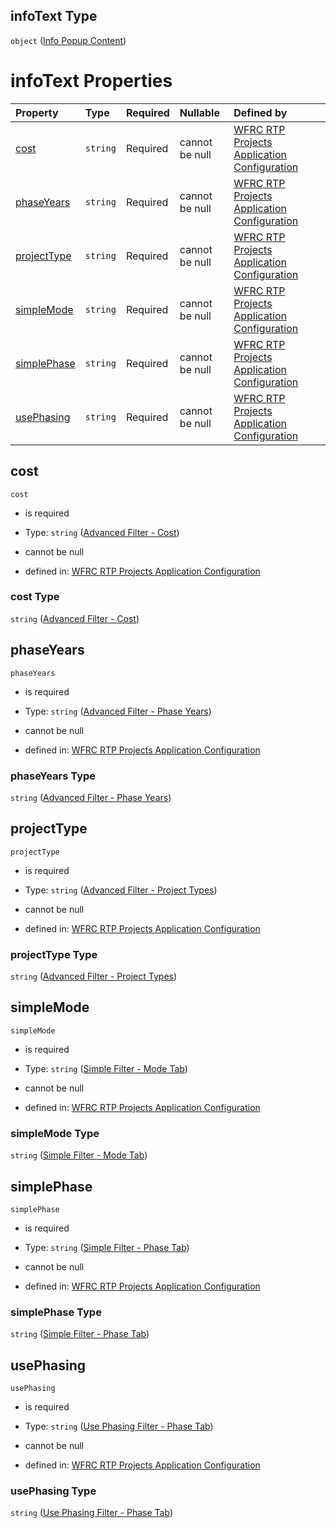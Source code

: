 ## infoText Type

`object` ([Info Popup Content](config-properties-filter-widget-configuration-properties-info-popup-content.md))

# infoText Properties

| Property                    | Type     | Required | Nullable       | Defined by                                                                                                                                                                                                                                                                                        |
| :-------------------------- | :------- | :------- | :------------- | :------------------------------------------------------------------------------------------------------------------------------------------------------------------------------------------------------------------------------------------------------------------------------------------------ |
| [cost](#cost)               | `string` | Required | cannot be null | [WFRC RTP Projects Application Configuration](config-properties-filter-widget-configuration-properties-info-popup-content-properties-advanced-filter---cost.md "https://wfrc.org/rtp-2023-adopted-map/config.schema.json#/properties/filter/properties/infoText/properties/cost")                 |
| [phaseYears](#phaseyears)   | `string` | Required | cannot be null | [WFRC RTP Projects Application Configuration](config-properties-filter-widget-configuration-properties-info-popup-content-properties-advanced-filter---phase-years.md "https://wfrc.org/rtp-2023-adopted-map/config.schema.json#/properties/filter/properties/infoText/properties/phaseYears")    |
| [projectType](#projecttype) | `string` | Required | cannot be null | [WFRC RTP Projects Application Configuration](config-properties-filter-widget-configuration-properties-info-popup-content-properties-advanced-filter---project-types.md "https://wfrc.org/rtp-2023-adopted-map/config.schema.json#/properties/filter/properties/infoText/properties/projectType") |
| [simpleMode](#simplemode)   | `string` | Required | cannot be null | [WFRC RTP Projects Application Configuration](config-properties-filter-widget-configuration-properties-info-popup-content-properties-simple-filter---mode-tab.md "https://wfrc.org/rtp-2023-adopted-map/config.schema.json#/properties/filter/properties/infoText/properties/simpleMode")         |
| [simplePhase](#simplephase) | `string` | Required | cannot be null | [WFRC RTP Projects Application Configuration](config-properties-filter-widget-configuration-properties-info-popup-content-properties-simple-filter---phase-tab.md "https://wfrc.org/rtp-2023-adopted-map/config.schema.json#/properties/filter/properties/infoText/properties/simplePhase")       |
| [usePhasing](#usephasing)   | `string` | Required | cannot be null | [WFRC RTP Projects Application Configuration](config-properties-filter-widget-configuration-properties-info-popup-content-properties-use-phasing-filter---phase-tab.md "https://wfrc.org/rtp-2023-adopted-map/config.schema.json#/properties/filter/properties/infoText/properties/usePhasing")   |

## cost



`cost`

*   is required

*   Type: `string` ([Advanced Filter - Cost](config-properties-filter-widget-configuration-properties-info-popup-content-properties-advanced-filter---cost.md))

*   cannot be null

*   defined in: [WFRC RTP Projects Application Configuration](config-properties-filter-widget-configuration-properties-info-popup-content-properties-advanced-filter---cost.md "https://wfrc.org/rtp-2023-adopted-map/config.schema.json#/properties/filter/properties/infoText/properties/cost")

### cost Type

`string` ([Advanced Filter - Cost](config-properties-filter-widget-configuration-properties-info-popup-content-properties-advanced-filter---cost.md))

## phaseYears



`phaseYears`

*   is required

*   Type: `string` ([Advanced Filter - Phase Years](config-properties-filter-widget-configuration-properties-info-popup-content-properties-advanced-filter---phase-years.md))

*   cannot be null

*   defined in: [WFRC RTP Projects Application Configuration](config-properties-filter-widget-configuration-properties-info-popup-content-properties-advanced-filter---phase-years.md "https://wfrc.org/rtp-2023-adopted-map/config.schema.json#/properties/filter/properties/infoText/properties/phaseYears")

### phaseYears Type

`string` ([Advanced Filter - Phase Years](config-properties-filter-widget-configuration-properties-info-popup-content-properties-advanced-filter---phase-years.md))

## projectType



`projectType`

*   is required

*   Type: `string` ([Advanced Filter - Project Types](config-properties-filter-widget-configuration-properties-info-popup-content-properties-advanced-filter---project-types.md))

*   cannot be null

*   defined in: [WFRC RTP Projects Application Configuration](config-properties-filter-widget-configuration-properties-info-popup-content-properties-advanced-filter---project-types.md "https://wfrc.org/rtp-2023-adopted-map/config.schema.json#/properties/filter/properties/infoText/properties/projectType")

### projectType Type

`string` ([Advanced Filter - Project Types](config-properties-filter-widget-configuration-properties-info-popup-content-properties-advanced-filter---project-types.md))

## simpleMode



`simpleMode`

*   is required

*   Type: `string` ([Simple Filter - Mode Tab](config-properties-filter-widget-configuration-properties-info-popup-content-properties-simple-filter---mode-tab.md))

*   cannot be null

*   defined in: [WFRC RTP Projects Application Configuration](config-properties-filter-widget-configuration-properties-info-popup-content-properties-simple-filter---mode-tab.md "https://wfrc.org/rtp-2023-adopted-map/config.schema.json#/properties/filter/properties/infoText/properties/simpleMode")

### simpleMode Type

`string` ([Simple Filter - Mode Tab](config-properties-filter-widget-configuration-properties-info-popup-content-properties-simple-filter---mode-tab.md))

## simplePhase



`simplePhase`

*   is required

*   Type: `string` ([Simple Filter - Phase Tab](config-properties-filter-widget-configuration-properties-info-popup-content-properties-simple-filter---phase-tab.md))

*   cannot be null

*   defined in: [WFRC RTP Projects Application Configuration](config-properties-filter-widget-configuration-properties-info-popup-content-properties-simple-filter---phase-tab.md "https://wfrc.org/rtp-2023-adopted-map/config.schema.json#/properties/filter/properties/infoText/properties/simplePhase")

### simplePhase Type

`string` ([Simple Filter - Phase Tab](config-properties-filter-widget-configuration-properties-info-popup-content-properties-simple-filter---phase-tab.md))

## usePhasing



`usePhasing`

*   is required

*   Type: `string` ([Use Phasing Filter - Phase Tab](config-properties-filter-widget-configuration-properties-info-popup-content-properties-use-phasing-filter---phase-tab.md))

*   cannot be null

*   defined in: [WFRC RTP Projects Application Configuration](config-properties-filter-widget-configuration-properties-info-popup-content-properties-use-phasing-filter---phase-tab.md "https://wfrc.org/rtp-2023-adopted-map/config.schema.json#/properties/filter/properties/infoText/properties/usePhasing")

### usePhasing Type

`string` ([Use Phasing Filter - Phase Tab](config-properties-filter-widget-configuration-properties-info-popup-content-properties-use-phasing-filter---phase-tab.md))
